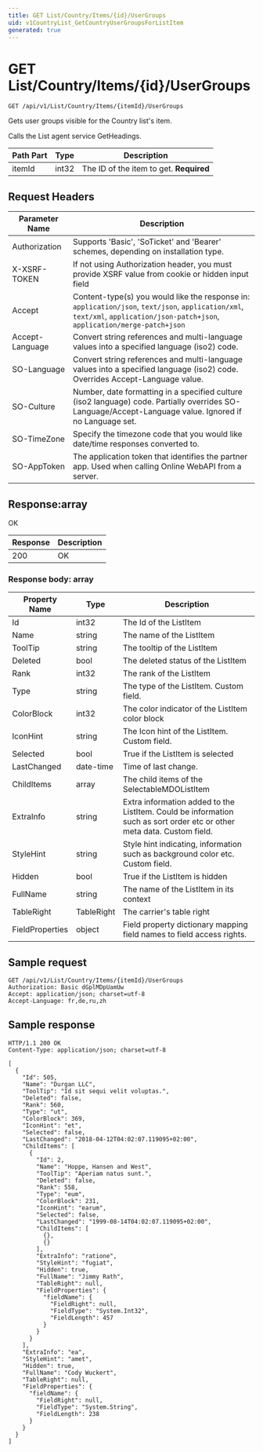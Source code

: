 ```yaml
---
title: GET List/Country/Items/{id}/UserGroups
uid: v1CountryList_GetCountryUserGroupsForListItem
generated: true
---
```


# GET List/Country/Items/{id}/UserGroups

```http
GET /api/v1/List/Country/Items/{itemId}/UserGroups
```

Gets user groups visible for the Country list's item.


Calls the List agent service GetHeadings.





| Path Part | Type | Description |
|-----------|------|-------------|
| itemId | int32 | The ID of the item to get. **Required** |



## Request Headers

| Parameter Name | Description |
|----------------|-------------|
| Authorization  | Supports 'Basic', 'SoTicket' and 'Bearer' schemes, depending on installation type. |
| X-XSRF-TOKEN   | If not using Authorization header, you must provide XSRF value from cookie or hidden input field |
| Accept         | Content-type(s) you would like the response in: `application/json`, `text/json`, `application/xml`, `text/xml`, `application/json-patch+json`, `application/merge-patch+json` |
| Accept-Language | Convert string references and multi-language values into a specified language (iso2) code. |
| SO-Language | Convert string references and multi-language values into a specified language (iso2) code. Overrides Accept-Language value. |
| SO-Culture | Number, date formatting in a specified culture (iso2 language) code. Partially overrides SO-Language/Accept-Language value. Ignored if no Language set. |
| SO-TimeZone | Specify the timezone code that you would like date/time responses converted to. |
| SO-AppToken | The application token that identifies the partner app. Used when calling Online WebAPI from a server. |


## Response:array

OK

| Response | Description |
|----------------|-------------|
| 200 | OK |

### Response body: array

| Property Name | Type |  Description |
|----------------|------|--------------|
| Id | int32 | The Id of the ListItem |
| Name | string | The name of the ListItem |
| ToolTip | string | The tooltip of the ListItem |
| Deleted | bool | The deleted status of the ListItem |
| Rank | int32 | The rank of the ListItem |
| Type | string | The type of the ListItem. Custom field. |
| ColorBlock | int32 | The color indicator of the ListItem color block |
| IconHint | string | The Icon hint of the ListItem. Custom field. |
| Selected | bool | True if the ListItem is selected |
| LastChanged | date-time | Time of last change. |
| ChildItems | array | The child items of the SelectableMDOListItem |
| ExtraInfo | string | Extra information added to the ListItem. Could be information such as sort order etc or other meta data. Custom field. |
| StyleHint | string | Style hint indicating, information such as background color etc. Custom field. |
| Hidden | bool | True if the ListItem is hidden |
| FullName | string | The name of the ListItem in its context |
| TableRight | TableRight | The carrier's table right |
| FieldProperties | object | Field property dictionary mapping field names to field access rights. |

## Sample request

```http!
GET /api/v1/List/Country/Items/{itemId}/UserGroups
Authorization: Basic dGplMDpUamUw
Accept: application/json; charset=utf-8
Accept-Language: fr,de,ru,zh
```

## Sample response

```http_
HTTP/1.1 200 OK
Content-Type: application/json; charset=utf-8

[
  {
    "Id": 505,
    "Name": "Durgan LLC",
    "ToolTip": "Id sit sequi velit voluptas.",
    "Deleted": false,
    "Rank": 560,
    "Type": "ut",
    "ColorBlock": 369,
    "IconHint": "et",
    "Selected": false,
    "LastChanged": "2018-04-12T04:02:07.119095+02:00",
    "ChildItems": [
      {
        "Id": 2,
        "Name": "Hoppe, Hansen and West",
        "ToolTip": "Aperiam natus sunt.",
        "Deleted": false,
        "Rank": 558,
        "Type": "eum",
        "ColorBlock": 231,
        "IconHint": "earum",
        "Selected": false,
        "LastChanged": "1999-08-14T04:02:07.119095+02:00",
        "ChildItems": [
          {},
          {}
        ],
        "ExtraInfo": "ratione",
        "StyleHint": "fugiat",
        "Hidden": true,
        "FullName": "Jimmy Rath",
        "TableRight": null,
        "FieldProperties": {
          "fieldName": {
            "FieldRight": null,
            "FieldType": "System.Int32",
            "FieldLength": 457
          }
        }
      }
    ],
    "ExtraInfo": "ea",
    "StyleHint": "amet",
    "Hidden": true,
    "FullName": "Cody Wuckert",
    "TableRight": null,
    "FieldProperties": {
      "fieldName": {
        "FieldRight": null,
        "FieldType": "System.String",
        "FieldLength": 238
      }
    }
  }
]
```